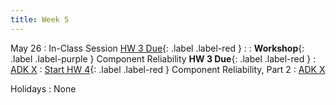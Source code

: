 ```yaml
---
title: Week 5
---
```


<!-- <a href="" target="_blank">link</a> -->
<!-- <a href="https://tudelft-citg.github.io/HOS-prob-design/unlisted/assignment.html" target="_blank">Start HW 1</a> -->

May 26
: In-Class Session <a href="https://tudelft-citg.github.io/HOS-prob-design/unlisted/assignment.html" target="_blank">HW 3 Due</a>{: .label .label-red }
  : 
: **Workshop**{: .label .label-purple } Component Reliability **HW 3 Due**{: .label .label-red }
  : [ADK X](#)
: <a href="https://tudelft-citg.github.io/HOS-prob-design/unlisted/assignment.html" target="_blank">Start HW 4</a>{: .label .label-red } Component Reliability, Part 2
  : [ADK X](#)

Holidays
: None
